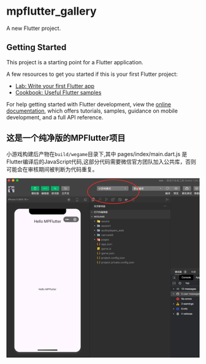 # mpflutter_gallery

A new Flutter project.

## Getting Started

This project is a starting point for a Flutter application.

A few resources to get you started if this is your first Flutter project:

- [Lab: Write your first Flutter app](https://docs.flutter.dev/get-started/codelab)
- [Cookbook: Useful Flutter samples](https://docs.flutter.dev/cookbook)

For help getting started with Flutter development, view the
[online documentation](https://docs.flutter.dev/), which offers tutorials,
samples, guidance on mobile development, and a full API reference.


## 这是一个纯净版的MPFlutter项目

小游戏构建后产物在`build/wegame`目录下,其中 pages/index/main.dart.js 是Flutter编译后的JavaScript代码,这部分代码需要微信官方团队加入公共库，否则可能会在审核期间被判断为代码重复。


![image](./assets/images/demo.png)